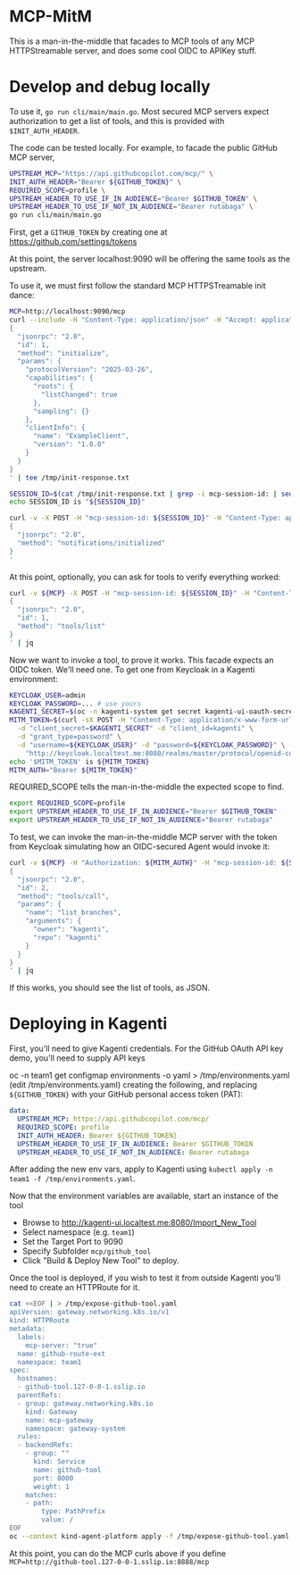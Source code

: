 
# MCP-MitM

This is a man-in-the-middle that facades to MCP tools of any MCP HTTPStreamable server, and does some cool OIDC to APIKey stuff.

# Develop and debug locally

To use it, `go run cli/main/main.go`.  Most secured MCP servers expect authorization to get a list of tools, and this
is provided with `$INIT_AUTH_HEADER`.  

The code can be tested locally.  For example, to facade the public GitHub MCP server,

```bash
UPSTREAM_MCP="https://api.githubcopilot.com/mcp/" \
INIT_AUTH_HEADER="Bearer ${GITHUB_TOKEN}" \
REQUIRED_SCOPE=profile \
UPSTREAM_HEADER_TO_USE_IF_IN_AUDIENCE="Bearer $GITHUB_TOKEN" \
UPSTREAM_HEADER_TO_USE_IF_NOT_IN_AUDIENCE="Bearer rutabaga" \
go run cli/main/main.go
```

First, get a `GITHUB_TOKEN` by creating one at https://github.com/settings/tokens

At this point, the server localhost:9090 will be offering the same tools as the upstream.

To use it, we must first follow the standard MCP HTTPSTreamable init dance:

```bash
MCP=http://localhost:9090/mcp
curl --include -H "Content-Type: application/json" -H "Accept: application/json, text/event-stream"  ${MCP} --data '
{
  "jsonrpc": "2.0",
  "id": 1,
  "method": "initialize",
  "params": {
    "protocolVersion": "2025-03-26",
    "capabilities": {
      "roots": {
        "listChanged": true
      },
      "sampling": {}
    },
    "clientInfo": {
      "name": "ExampleClient",
      "version": "1.0.0"
    }
  }
}
' | tee /tmp/init-response.txt

SESSION_ID=$(cat /tmp/init-response.txt | grep -i mcp-session-id: | sed 's/mcp-session-id: //I' | sed 's/\r//g')
echo SESSION_ID is "${SESSION_ID}"

curl -v -X POST -H "mcp-session-id: ${SESSION_ID}" -H "Content-Type: application/json" -H "Accept: application/json, text/event-stream" ${MCP} --data '
{
  "jsonrpc": "2.0",
  "method": "notifications/initialized"
}
'
```

At this point, optionally, you can ask for tools to verify everything worked:

```bash
curl -v ${MCP} -X POST -H "mcp-session-id: ${SESSION_ID}" -H "Content-Type: application/json" -H "Accept: application/json, text/event-stream" --data '
{
  "jsonrpc": "2.0",
  "id": 1,
  "method": "tools/list"
}
' | jq
```

Now we want to invoke a tool, to prove it works.  This facade expects an OIDC token.  We'll need one.  To get one from Keycloak in a Kagenti environment:

```bash
KEYCLOAK_USER=admin
KEYCLOAK_PASSWORD=... # use yours
KAGENTI_SECRET=$(oc -n kagenti-system get secret kagenti-ui-oauth-secret -o jsonpath="{.data.CLIENT_SECRET}" | base64 -d)
MITM_TOKEN=$(curl -sX POST -H "Content-Type: application/x-www-form-urlencoded" \
  -d "client_secret=$KAGENTI_SECRET" -d "client_id=kagenti" \
  -d "grant_type=password" \
  -d "username=${KEYCLOAK_USER}" -d "password=${KEYCLOAK_PASSWORD}" \
    "http://keycloak.localtest.me:8080/realms/master/protocol/openid-connect/token" | jq --raw-output ".access_token")
echo '$MITM_TOKEN' is ${MITM_TOKEN}
MITM_AUTH="Bearer ${MITM_TOKEN}"
```

REQUIRED_SCOPE tells the man-in-the-middle the expected scope to find.

```bash
export REQUIRED_SCOPE=profile
export UPSTREAM_HEADER_TO_USE_IF_IN_AUDIENCE="Bearer $GITHUB_TOKEN"
export UPSTREAM_HEADER_TO_USE_IF_NOT_IN_AUDIENCE="Bearer rutabaga"
```

To test, we can invoke the man-in-the-middle MCP server with the token from Keycloak simulating how an OIDC-secured Agent
would invoke it:

```bash
curl -v ${MCP} -H "Authorization: ${MITM_AUTH}" -H "mcp-session-id: ${SESSION_ID}" -H "Content-Type: application/json" -H "Accept: application/json, text/event-stream" --data '
{
  "jsonrpc": "2.0",
  "id": 2,
  "method": "tools/call",
  "params": {
    "name": "list_branches",
    "arguments": {
      "owner": "kagenti",
      "repo": "kagenti"
    }
  }
}
' | jq
```

If this works, you should see the list of tools, as JSON.

# Deploying in Kagenti

First, you'll need to give Kagenti credentials.  For the GitHub OAuth API key demo, you'll need to supply API keys

oc -n team1 get configmap environments -o yaml > /tmp/environments.yaml
(edit /tmp/environments.yaml) creating the following, and replacing `${GITHUB_TOKEN}` with your GitHub personal access token (PAT):

```YAML
data:
  UPSTREAM_MCP: https://api.githubcopilot.com/mcp/
  REQUIRED_SCOPE: profile
  INIT_AUTH_HEADER: Bearer ${GITHUB_TOKEN}
  UPSTREAM_HEADER_TO_USE_IF_IN_AUDIENCE: Bearer $GITHUB_TOKEN
  UPSTREAM_HEADER_TO_USE_IF_NOT_IN_AUDIENCE: Bearer rutabaga
```

After adding the new env vars, apply to Kagenti using `kubectl apply -n team1 -f /tmp/environments.yaml`.

Now that the environment variables are available, start an instance of the tool

- Browse to http://kagenti-ui.localtest.me:8080/Import_New_Tool
- Select namespace (e.g. `team1`)
- Set the Target Port to 9090
- Specify Subfolder `mcp/github_tool`
- Click "Build & Deploy New Tool" to deploy.

Once the tool is deployed, if you wish to test it from outside Kagenti you'll need to create an HTTPRoute for it.

```bash
cat <<EOF | > /tmp/expose-github-tool.yaml
apiVersion: gateway.networking.k8s.io/v1
kind: HTTPRoute
metadata:
  labels:
    mcp-server: "true"
  name: github-route-ext
  namespace: team1
spec:
  hostnames:
  - github-tool.127-0-0-1.sslip.io
  parentRefs:
  - group: gateway.networking.k8s.io
    kind: Gateway
    name: mcp-gateway
    namespace: gateway-system
  rules:
  - backendRefs:
    - group: ""
      kind: Service
      name: github-tool
      port: 8000
      weight: 1
    matches:
    - path:
        type: PathPrefix
        value: /
EOF
oc --context kind-agent-platform apply -f /tmp/expose-github-tool.yaml
```

At this point, you can do the MCP curls above if you define `MCP=http://github-tool.127-0-0-1.sslip.io:8888/mcp`



